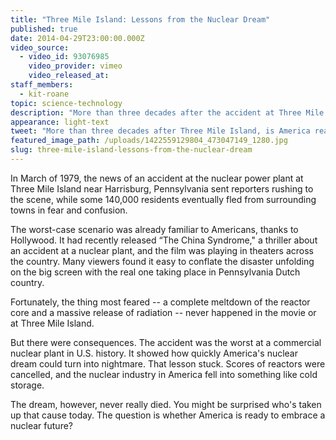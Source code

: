 ```yaml
---
title: "Three Mile Island: Lessons from the Nuclear Dream"
published: true
date: 2014-04-29T23:00:00.000Z
video_source:
  - video_id: 93076985
    video_provider: vimeo
    video_released_at:
staff_members:
  - kit-roane
topic: science-technology
description: "More than three decades after the accident at Three Mile Island cast a shadow on the atomic dream, is America again ready to give nuclear energy a chance?"
appearance: light-text
tweet: "More than three decades after Three Mile Island, is America ready to try nuclear energy again?"
featured_image_path: /uploads/1422559129804_473047149_1280.jpg
slug: three-mile-island-lessons-from-the-nuclear-dream
---
```


In March of 1979, the news of an accident at the nuclear power plant at Three Mile Island near Harrisburg, Pennsylvania sent reporters rushing to the scene, while some 140,000 residents eventually fled from surrounding towns in fear and confusion.

The worst-case scenario was already familiar to Americans, thanks to Hollywood. It had recently released “The China Syndrome," a thriller about an accident at a nuclear plant, and the film was playing in theaters across the country. Many viewers found it easy to conflate the disaster unfolding on the big screen with the real one taking place in Pennsylvania Dutch country.

Fortunately, the thing most feared -- a complete meltdown of the reactor core and a massive release of radiation -- never happened in the movie or at Three Mile Island.

But there were consequences. The accident was the worst at a commercial nuclear plant in U.S. history. It showed how quickly America's nuclear dream could turn into nightmare. That lesson stuck. Scores of reactors were cancelled, and the nuclear industry in America fell into something like cold storage.

The dream, however, never really died. You might be surprised who's taken up that cause today. The question is whether America is ready to embrace a nuclear future?


